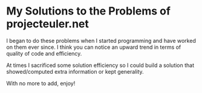 # My Solutions to the Problems of projecteuler.net

I began to do these problems when I started programming and have worked on them ever since. I think you can notice an upward trend in terms of quality of code and efficiency.

At times I sacrificed some solution efficiency so I could build a solution that showed/computed extra information or kept generality.

With no more to add, enjoy!

